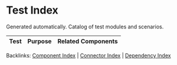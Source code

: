 # Test Index

Generated automatically. Catalog of test modules and scenarios.

| Test | Purpose | Related Components |
| --- | --- | --- |

Backlinks: [Component Index](component_index.md) | [Connector Index](connectors/CONNECTOR_INDEX.md) | [Dependency Index](dependency_index.md)
